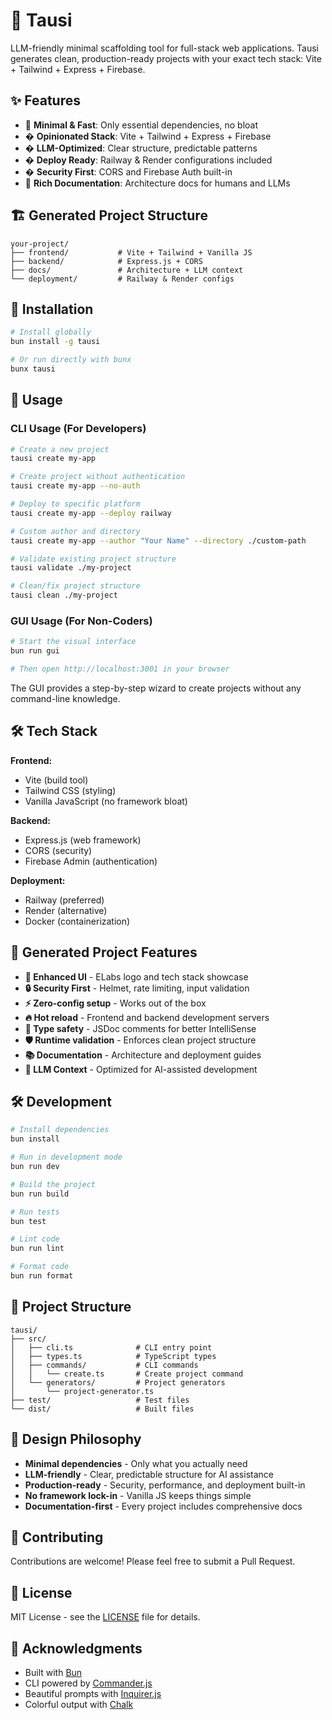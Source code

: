 # 🦋 Tausi

LLM-friendly minimal scaffolding tool for full-stack web applications. Tausi generates clean, production-ready projects with your exact tech stack: Vite + Tailwind + Express + Firebase.

## ✨ Features

- 🚀 **Minimal & Fast**: Only essential dependencies, no bloat
- � **Opinionated Stack**: Vite + Tailwind + Express + Firebase
- � **LLM-Optimized**: Clear structure, predictable patterns
- � **Deploy Ready**: Railway & Render configurations included
- � **Security First**: CORS and Firebase Auth built-in
- 📖 **Rich Documentation**: Architecture docs for humans and LLMs

## 🏗️ Generated Project Structure

```
your-project/
├── frontend/           # Vite + Tailwind + Vanilla JS
├── backend/            # Express.js + CORS
├── docs/               # Architecture + LLM context
└── deployment/         # Railway & Render configs
```

## 🚀 Installation

```bash
# Install globally
bun install -g tausi

# Or run directly with bunx
bunx tausi
```

## 📖 Usage

### CLI Usage (For Developers)

```bash
# Create a new project
tausi create my-app

# Create project without authentication
tausi create my-app --no-auth

# Deploy to specific platform
tausi create my-app --deploy railway

# Custom author and directory
tausi create my-app --author "Your Name" --directory ./custom-path

# Validate existing project structure
tausi validate ./my-project

# Clean/fix project structure
tausi clean ./my-project
```

### GUI Usage (For Non-Coders)

```bash
# Start the visual interface
bun run gui

# Then open http://localhost:3001 in your browser
```

The GUI provides a step-by-step wizard to create projects without any command-line knowledge.

## 🛠️ Tech Stack

**Frontend:**
- Vite (build tool)
- Tailwind CSS (styling)
- Vanilla JavaScript (no framework bloat)

**Backend:**
- Express.js (web framework)
- CORS (security)
- Firebase Admin (authentication)

**Deployment:**
- Railway (preferred)
- Render (alternative)
- Docker (containerization)

## 🚀 Generated Project Features

- **🎨 Enhanced UI** - ELabs logo and tech stack showcase
- **🔒 Security First** - Helmet, rate limiting, input validation
- **⚡ Zero-config setup** - Works out of the box
- **🔥 Hot reload** - Frontend and backend development servers
- **📝 Type safety** - JSDoc comments for better IntelliSense
- **🛡️ Runtime validation** - Enforces clean project structure
- **📚 Documentation** - Architecture and deployment guides
- **🤖 LLM Context** - Optimized for AI-assisted development

## 🛠️ Development

```bash
# Install dependencies
bun install

# Run in development mode
bun run dev

# Build the project
bun run build

# Run tests
bun test

# Lint code
bun run lint

# Format code
bun run format
```

## 📁 Project Structure

```
tausi/
├── src/
│   ├── cli.ts              # CLI entry point
│   ├── types.ts            # TypeScript types
│   ├── commands/           # CLI commands
│   │   └── create.ts       # Create project command
│   └── generators/         # Project generators
│       └── project-generator.ts
├── test/                   # Test files
└── dist/                   # Built files
```

## 🎯 Design Philosophy

- **Minimal dependencies** - Only what you actually need
- **LLM-friendly** - Clear, predictable structure for AI assistance
- **Production-ready** - Security, performance, and deployment built-in
- **No framework lock-in** - Vanilla JS keeps things simple
- **Documentation-first** - Every project includes comprehensive docs

## 🤝 Contributing

Contributions are welcome! Please feel free to submit a Pull Request.

## 📄 License

MIT License - see the [LICENSE](LICENSE) file for details.

## 🙏 Acknowledgments

- Built with [Bun](https://bun.sh/)
- CLI powered by [Commander.js](https://github.com/tj/commander.js)
- Beautiful prompts with [Inquirer.js](https://github.com/SBoudrias/Inquirer.js)
- Colorful output with [Chalk](https://github.com/chalk/chalk)
